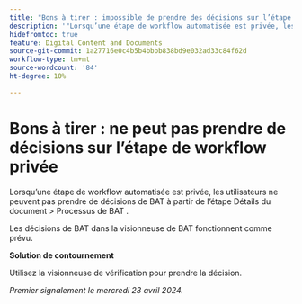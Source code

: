 ```yaml
---
title: "Bons à tirer : impossible de prendre des décisions sur l’étape de workflow privé"
description: '"Lorsqu’une étape de workflow automatisée est privée, les utilisateurs ne peuvent pas prendre de décisions de BAT à partir de l’étape Détails du document > Processus de BAT . Une solution de contournement est disponible. »'
hidefromtoc: true
feature: Digital Content and Documents
source-git-commit: 1a27716e0c4b5b4bbbb838bd9e032ad33c84f62d
workflow-type: tm+mt
source-wordcount: '84'
ht-degree: 10%

---
```



# Bons à tirer : ne peut pas prendre de décisions sur l’étape de workflow privée

Lorsqu’une étape de workflow automatisée est privée, les utilisateurs ne peuvent pas prendre de décisions de BAT à partir de l’étape Détails du document > Processus de BAT .

Les décisions de BAT dans la visionneuse de BAT fonctionnent comme prévu.

**Solution de contournement**

Utilisez la visionneuse de vérification pour prendre la décision.

_Premier signalement le mercredi 23 avril 2024._


